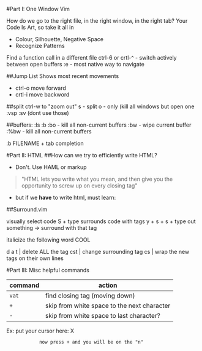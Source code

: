 #Part I: One Window Vim

How do we go to the right file, in the right window, in the right tab? 
Your Code Is Art, so take it all in
- Colour, Silhouette, Negative Space
- Recognize Patterns



Find a function call in a different file
ctrl-6 or crtl-^ - switch actively between open buffers
:e - most native way to navigate

##Jump List 
Shows most recent movements
- ctrl-o move forward
- crtl-i move backword

##split
ctrl-w to "zoom out" 
s - split
o - only (kill all windows but open one
:vsp
:sv
(dont use those) 


##buffers:
:ls
:b
:bo - kill all non-current buffers
:bw - wipe current buffer
:%bw - kill all non-current buffers

:b FILENAME + tab completion



#Part II: HTML
##How can we try to efficiently write HTML? 
- Don't. Use HAML or markup
>  "HTML lets you write what you mean, and then give you the opportunity to screw up on every closing tag"
- but if we **have** to write html, must learn:


##Surround.vim

visually select code
S + type <body> surrounds code with <body> </body> tags
y + s + s + type out something -> surround with that tag

italicize the following word COOL

d a t | delete ALL the tag
cst | change surrounding tag
cs <C-T> | wrap the new tags on their own lines

#Part III: Misc helpful commands

command | action
---|----
`vat` <ESC> | find closing tag (moving down) 
`+` | skip from white space to the next character
`-` | skip from white space to last character? 

Ex: 
put your cursor here: X

                now press + and you will be on the "n"
